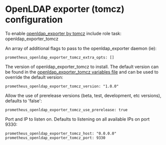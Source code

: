 # OpenLDAP exporter (tomcz) configuration

To enable [openldap_exporter by tomcz](https://github.com/tomcz/openldap_exporter) include role task: openldap_exporter_tomcz

An array of additional flags to pass to the openldap_exporter daemon (ie):

    prometheus_openldap_exporter_tomcz_extra_opts: []

The version of openldap_exporter_tomcz to install. The default version can be found in the [openldap_exporter_tomcz variables file](../vars/software/openldap_exporter_tomcz.yml) and can be used to override the default version:

    prometheus_openldap_exporter_tomcz_version: "1.0.0"

Allow the use of prerelease versions (beta, test, development, etc versions), defaults to 'false':

    prometheus_openldap_exporter_tomcz_use_prerelease: true

Port and IP to listen on. Defaults to listening on all available IPs on port 9330:

    prometheus_openldap_exporter_tomcz_host: "0.0.0.0"
    prometheus_openldap_exporter_tomcz_port: 9330
